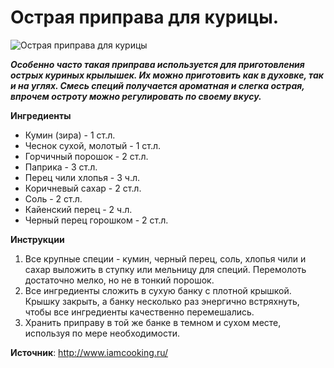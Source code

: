 # Острая приправа для курицы.

![Острая приправа для курицы](/images/Kulinar/Specii/hot-chicken-spice-rub.jpg 'Острая приправа для курицы')

_**Особенно часто такая приправа используется для приготовления острых куриных крылышек. Их можно приготовить как в духовке, так и на углях. Смесь специй получается ароматная и слегка острая, впрочем остроту можно регулировать по своему вкусу.**_


**Ингредиенты**

- Кумин (зира) - 1 ст.л.
- Чеснок сухой, молотый - 1 ст.л.
- Горчичный порошок - 2 ст.л.
- Паприка - 3 ст.л.
- Перец чили хлопья - 3 ч.л.
- Коричневый сахар - 2 ст.л.
- Соль - 2 ст.л.
- Кайенский перец - 2 ч.л.
- Черный перец горошком  - 2 ст.л.

**Инструкции**

1. Все крупные специи - кумин, черный перец, соль, хлопья чили и сахар выложить в ступку или мельницу для специй. Перемолоть достаточно мелко, но не в тонкий порошок.
2. Все ингредиенты сложить в сухую банку с плотной крышкой. Крышку закрыть, а банку несколько раз энергично встряхнуть, чтобы все ингредиенты качественно перемешались.
3. Хранить приправу в той же банке в темном и сухом месте, используя по мере необходимости.

**Источник**: http://www.iamcooking.ru/
